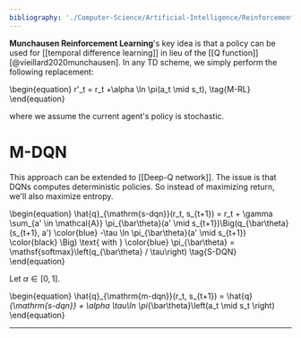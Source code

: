```yaml
---
bibliography: './Computer-Science/Artificial-Intelligence/Reinforcement-Learning/papers.bib'
---
```


**Munchausen Reinforcement Learning**'s key idea is that a policy can be used for [[temporal difference learning]] in lieu of the [[Q function]] [@vieillard2020munchausen]. In any TD scheme, we simply perform the following replacement:

\begin{equation}
r'_t = r_t +\alpha \ln \pi(a_t \mid s_t), \tag{M-RL}
\end{equation}

where we assume the current agent's policy is stochastic.

# M-DQN

This approach can be extended to [[Deep-Q network]]. The issue is that DQNs computes deterministic policies. So instead of maximizing return, we'll also maximize entropy.

\begin{equation}
\hat{q}\_{\mathrm{s-dqn}}(r_t, s_{t+1}) = r_t + \gamma \sum_{a' \in \mathcal{A}} \pi_{\bar\theta}(a' \mid s_{t+1})\Big(q_{\bar\theta}(s_{t+1}, a') \color{blue} -\tau \ln \pi_{\bar\theta}(a' \mid s_{t+1})  \color{black} \Big) \text{ with } \color{blue} \pi_{\bar\theta} = \mathsf{softmax}\left(q_{\bar\theta} / \tau\right) \tag{S-DQN}
\end{equation}

Let $\alpha \in [0,1]$.

\begin{equation}
\hat{q}\_{\mathrm{m-dqn}}(r_t, s_{t+1}) = \hat{q}_{\mathrm{s-dqn}} + \alpha \tau\ln \pi_{\bar\theta}\left(a_t \mid s_t \right)
\end{equation}

---
